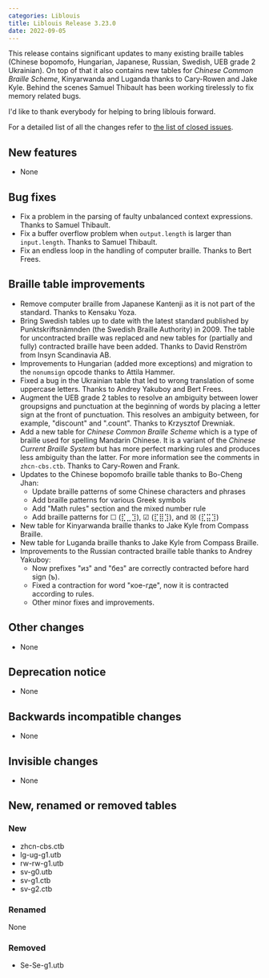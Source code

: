 ```yaml
---
categories: Liblouis
title: Liblouis Release 3.23.0
date: 2022-09-05
---
```


This release contains significant updates to many existing braille tables (Chinese bopomofo, Hungarian, Japanese, Russian, Swedish, UEB grade 2 Ukrainian). On top of that it also contains new tables for *Chinese Common Braille Scheme*, Kinyarwanda and Luganda thanks to Cary-Rowen and Jake Kyle. Behind the scenes Samuel Thibault has been working tirelessly to fix memory related bugs.

I\'d like to thank everybody for helping to bring liblouis forward.

For a detailed list of all the changes refer to [the list of closed issues](https://github.com/liblouis/liblouis/milestone/33?closed=1).

New features
------------

-   None

Bug fixes
---------

-   Fix a problem in the parsing of faulty unbalanced context expressions. Thanks to Samuel Thibault.
-   Fix a buffer overflow problem when `output.length` is larger than `input.length`. Thanks to Samuel Thibault.
-   Fix an endless loop in the handling of computer braille. Thanks to Bert Frees.

Braille table improvements
--------------------------

-   Remove computer braille from Japanese Kantenji as it is not part of the standard. Thanks to Kensaku Yoza.
-   Bring Swedish tables up to date with the latest standard published by Punktskriftsnämnden (the Swedish Braille Authority) in 2009. The table for uncontracted braille was replaced and new tables for (partially and fully) contracted braille have been added. Thanks to David Renström from Insyn Scandinavia AB.
-   Improvements to Hungarian (added more exceptions) and migration to the `nonumsign` opcode thanks to Attila Hammer.
-   Fixed a bug in the Ukrainian table that led to wrong translation of some uppercase letters. Thanks to Andrey Yakuboy and Bert Frees.
-   Augment the UEB grade 2 tables to resolve an ambiguity between lower groupsigns and punctuation at the beginning of words by placing a letter sign at the front of punctuation. This resolves an ambiguity between, for example, \"discount\" and \".count\". Thanks to Krzysztof Drewniak.
-   Add a new table for *Chinese Common Braille Scheme* which is a type of braille used for spelling Mandarin Chinese. It is a variant of the *Chinese Current Braille System* but has more perfect marking rules and produces less ambiguity than the latter. For more information see the comments in `zhcn-cbs.ctb`. Thanks to Cary-Rowen and Frank.
-   Updates to the Chinese bopomofo braille table thanks to Bo-Cheng Jhan:
    -   Update braille patterns of some Chinese characters and phrases
    -   Add braille patterns for various Greek symbols
    -   Add \"Math rules\" section and the mixed number rule
    -   Add braille patterns for ☐ (⣏⣀⣹), ☑ (⣏⣿⣹), and ☒ (⣏⣭⣹)
-   New table for Kinyarwanda braille thanks to Jake Kyle from Compass Braille.
-   New table for Luganda braille thanks to Jake Kyle from Compass Braille.
-   Improvements to the Russian contracted braille table thanks to Andrey Yakuboy:
    -   Now prefixes \"из\" and \"без\" are correctly contracted before hard sign (ъ).
    -   Fixed a contraction for word \"кое-где\", now it is contracted according to rules.
    -   Other minor fixes and improvements.

Other changes
-------------

-   None

Deprecation notice
------------------

-   None

Backwards incompatible changes
------------------------------

-   None

Invisible changes
-----------------

-   None

New, renamed or removed tables
------------------------------

### New

-   zhcn-cbs.ctb
-   lg-ug-g1.utb
-   rw-rw-g1.utb
-   sv-g0.utb
-   sv-g1.ctb
-   sv-g2.ctb

### Renamed

None

### Removed

-   Se-Se-g1.utb
